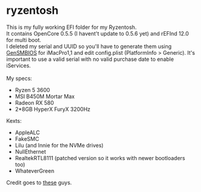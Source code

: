 # ryzentosh

This is my fully working EFI folder for my Ryzentosh. <br>
It contains OpenCore 0.5.5 (I havent't update to 0.5.6 yet) and rEFInd 12.0 for multi boot.<br>
I deleted my serial and UUID so you'll have to generate them using [GenSMBIOS](https://github.com/corpnewt/GenSMBIOS) for iMacPro1,1 and edit config.plist (PlatformInfo > Generic). It's important to use a valid serial with no valid purchase date to enable iServices.<br>
<br>
My specs:<br>
- Ryzen 5 3600
- MSI B450M Mortar Max
- Radeon RX 580
- 2*8GB HyperX FuryX 3200Hz

Kexts:
- AppleALC
- FakeSMC
- Lilu (and Innie for the NVMe drives)
- NullEthernet
- RealtekRTL8111 (patched version so it works with newer bootloaders too)
- WhateverGreen

Credit goes to [these](https://khronokernel-2.gitbook.io/opencore-vanilla-desktop-guide/misc/credit) guys.
